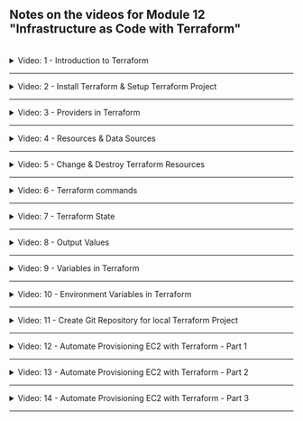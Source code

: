 ## Notes on the videos for Module 12 "Infrastructure as Code with Terraform"
<br />

<details>
<summary>Video: 1 - Introduction to Terraform</summary>
<br />

Terraform is an open-source infrastructure as code (IaC) or infrastructure provisioning tool by HashiCorp. It let's you automate and manage:
- your infrastructure
- your platform
- services that run on that platform

You do so by defining the resources in human-readable configuration files which you
can version, reuse and share.

The configuration files are defined in a declarative way, so you define WHAT end result or desired state you want and Terraform will figure out how to do it.

Before you can deploy your applications to an infrastructure like AWS you have to provision this infrastructure. With AWS for example you have to create a private network space, setup EC2 server instances, install Docker and other tools on them, configure security (firewalls etc.) and so on. With Terraform you can automate these steps, manage continuous changes to your infrastructure and easily replicate the same infrastructure on different environments like DEV, STAGE, PROD.

### Difference of Terraform and Ansible
Both are IaC tools, but
- **Terraform** is mainly an infrastructure provisioning tool. It is more advanced in orchestration and better for provisioning the infrastructure. It is relatively new.
- Whereas **Ansible** is mainly a configuration mangenment tool and better for configuring the provisioned infrastructure and deploying applications on it. It is more mature.

### Terraform Architecture
How does Terraform connect to the platform provider? It has two main components:
- the **Core** takes two input sources:
  - TF config-files (.tf), where you define what to create and configure
  - TF state (terraform.tfstate), which contains the current state of the infrastructure setup
  
  The core then compares the current state with the desired state (config files) and figures out what has to be created, updated or destroyed to reach the desired state.
- **Providers** for specific technologies like AWS (IaaS), Azure (IaaS), Kubernetes (PaaS), Fastly (SaaS). Currently there are more than a 100 providers giving access to over 1000 resources.

Once the core has built its plan to transition from the current state to the desired state it uses providers to execute the actual steps.

### Example Configuration Files
```conf
# Configure the AWS Provider
provider "aws" {
  version = "~> 2.0"
  region  = "us-east-1"
}

# Create a VPC
resource "aws_vpc" "example" {
  cidr_block = "10.0.0.0/16"
}
```

```conf
# Configure the Kubernetes Provider
provider "kubernetes" {
  config_context_auth_info = "ops"
  config_context_cluster   = "mycluster"
}

# Create a Namespace
resource "kubernetes_namespace" "example" {
  name = "my-first-namespace"
}
```

### Terraform Commands
- `refresh`: query infrastructure provider to get current state
- `plan`: create an execution plan and review it
- `apply`: actually execute the plan
- `destroy`: destroy the resources/infrastructure

`apply` and `destroy` can be called without first calling `refresh` or `plan`. They will both automatically call these two other commands before doing their own job.

### Links
- [Terraform](https://developer.hashicorp.com/terraform)

</details>

*****

<details>
<summary>Video: 2 - Install Terraform & Setup Terraform Project</summary>
<br />

Open the [Terraform Download Page](https://developer.hashicorp.com/terraform/downloads) to get instructions on how to install Terraform on the various operating systems.

On a Mac the easiest way to install and update Terraform is using the package manager homebrew:
```sh
# install
brew tap hashicorp/tap
brew install hashicorp/tap/terraform

# check installation
terraform -v
# Terraform v1.4.6
# on darwin_arm64

# update
brew update
brew upgrade hashicorp/tap/terraform
```

### Local Setup
The examples use AWS as the target platform. But the commands would be similar on other platforms.

First we create a folder where we are going to execute our demo commands:
```sh
mkdir terraform
cd terraform

touch main.tf
```

If you want to edit the files in VS Code you can install a plugin (e.g. the official one by Hashicorp or the one by Anton Kulikov) to get syntax highlighting and auto-completion.

</details>

*****

<details>
<summary>Video: 3 - Providers in Terraform</summary>
<br />

### Providers
A Terraform-Provider is a plugin Terraform uses to manage the resources. It exposes the resources for a specific infrastructure platform (e.g. AWS) and is responsible for understanding the API of that platform. So it is just code that knows how to talk to a specific technology or platform.

On the [Terraform Registry Page](https://registry.terraform.io/browse/providers) you find a list of all the currently available providers. Click on AWS > Documentation to get instructions on how to use this provider. Documentation is available for all the providers which makes it very convenient to work with and use Terraform.

### Install and Connect to Provider
To install a provider we first need to have a .tf file declaring that provider. So open the `terraform/main.tf` file and add the following content:
```conf
provider "aws" {
    region = "eu-central-1"
    access_key = "your-aws-access-key-id"
    secret_key = "your-aws-secret-access-key"
}
```

Note that Terraform configuration files are meant to be checked in as part of the project's source code to the Git repository. Therefore you should never write credentials into these files. In the case of access-key and secret-key you could omit them and set according environment variables `AWS_ACCESS_KEY_ID` and `AWS_SECRET_ACCESS_KEY` instead. But we will see other possibilities to reference credentials soon.

Now that we have declared a provider in the configuration file we can install it by executing the following command (note that we have to be in the same directory as the configuration file when executing the command):
```sh
terraform init
# Initializing the backend...

# Initializing provider plugins...
# - Finding latest version of hashicorp/aws...
# - Installing hashicorp/aws v4.67.0...
# - Installed hashicorp/aws v4.67.0 (signed by HashiCorp)

# Terraform has created a lock file .terraform.lock.hcl to record the provider
# selections it made above. Include this file in your version control repository
# so that Terraform can guarantee to make the same selections by default when
# you run "terraform init" in the future.

# Terraform has been successfully initialized!
```

This command downloaded the provider and put it into a local `.terraform/providers/` folder. You should gitignore the `.terraform` folder. The file `.terraform.lock.hcl` however, which was also created and keeps track of the installed providers, should be checked in to Git repository.

It is recommended (and for non-offical providers - with a source other than hashicorp - even mandatory) to explicitly declare all the providers used in the project in a `required_providers` block like this:
```conf
terraform {
  required_providers {
    aws = {
      source = "hashicorp/aws"
      version = "4.67.0"
    }

    linode = {
      source = "linode/linode"
      version = "2.2.0"
    }
  }
}
```
You find that block on the provider page by pressing the "USE PROVIDER" button at the top right. You may add this block to the main configuration file or even put it in a separate file, e.g. `providers.tf`.

### Providers Exposing Resources
Providers provide access to the complete API of the related platform. You find a list of all available resources on the documentation page of the provider (on the left).

</details>

*****

<details>
<summary>Video: 4 - Resources & Data Sources</summary>
<br />

### Resources
To create a resource we have to know its id. Resource ids start with the provider name followed by an underscore and the resource name, e.g. 'aws_vpc'.

#### Examples
```conf
resource "aws_vpc" "my-test-vpc" {
  cidr_block = "10.0.0.0/16"
}
```

The second parameter (after the resource id) is a name we can give the resource to reference it from other parts of the configuration:
```conf
resource "aws_subnet" "my-test-subnet-1" {
  vpc_id = aws_vpc.my-test-vpc.id
  cidr_block = "10.0.10.0/24"
  availability_zone = "eu-central-1a"
}
```

#### Create the Declared Resources
To create the resources declared in the main.tf file, we execute the following command from inside the folder containing the configuration file (`terraform` in our case):
```sh
terraform apply
# Terraform used the selected providers to generate the following execution plan. Resource actions are indicated with the following symbols:
#   + create
# 
# Terraform will perform the following actions:
# 
#   # aws_subnet.my-test-subnet-1 will be created
#   + resource "aws_subnet" "my-test-subnet-1" {
#       + arn                                            = (known after apply)
#       + assign_ipv6_address_on_creation                = false
#       + availability_zone                              = "eu-central-1a"
#       + availability_zone_id                           = (known after apply)
#       + cidr_block                                     = "10.0.10.0/24"
#       + enable_dns64                                   = false
#       + enable_resource_name_dns_a_record_on_launch    = false
#       + enable_resource_name_dns_aaaa_record_on_launch = false
#       + id                                             = (known after apply)
#       + ipv6_cidr_block_association_id                 = (known after apply)
#       + ipv6_native                                    = false
#       + map_public_ip_on_launch                        = false
#       + owner_id                                       = (known after apply)
#       + private_dns_hostname_type_on_launch            = (known after apply)
#       + tags_all                                       = (known after apply)
#       + vpc_id                                         = (known after apply)
#     }
# 
#   # aws_vpc.my-test-vpc will be created
#   + resource "aws_vpc" "my-test-vpc" {
#       + arn                                  = (known after apply)
#       + cidr_block                           = "10.0.0.0/16"
#       + default_network_acl_id               = (known after apply)
#       + default_route_table_id               = (known after apply)
#       + default_security_group_id            = (known after apply)
#       + dhcp_options_id                      = (known after apply)
#       + enable_classiclink                   = (known after apply)
#       + enable_classiclink_dns_support       = (known after apply)
#       + enable_dns_hostnames                 = (known after apply)
#       + enable_dns_support                   = true
#       + enable_network_address_usage_metrics = (known after apply)
#       + id                                   = (known after apply)
#       + instance_tenancy                     = "default"
#       + ipv6_association_id                  = (known after apply)
#       + ipv6_cidr_block                      = (known after apply)
#       + ipv6_cidr_block_network_border_group = (known after apply)
#       + main_route_table_id                  = (known after apply)
#       + owner_id                             = (known after apply)
#       + tags_all                             = (known after apply)
#     }
# 
# Plan: 2 to add, 0 to change, 0 to destroy.
# 
# Do you want to perform these actions?
#   Terraform will perform the actions described above.
#   Only 'yes' will be accepted to approve.
# 
#   Enter a value: 
```

Enter `yes` to apply the plan.
```sh
#   Enter a value: yes
# 
# aws_vpc.my-test-vpc: Creating...
# aws_vpc.my-test-vpc: Creation complete after 4s [id=vpc-0e78ddaf9fbd7667e]
# aws_subnet.my-test-subnet-1: Creating...
# aws_subnet.my-test-subnet-1: Creation complete after 0s [id=subnet-08b399d5808d62d36]
# 
# Apply complete! Resources: 2 added, 0 changed, 0 destroyed.
```

Going to your account in the AWS Management Console, you should find the created VPC and Subnet.

### Data Sources
`resources` lets you create new resources, whereas `data` lets you query existing resources.

#### Examples
```conf
data "aws_vpc" "existing_default_vpc" {
  default = true
}
```

The second parameter (after the resource id) is a name (provided by us) under which the result of the query will be exported and with which it can be referenced from within other resource declarations.

The arguments inside the block are the filter for the query. All the possible arguments are described on the Terraform documentation page for the provider (together with the resource documentation).

Let's see how to reference data:
```conf
resource "aws_subnet" "my-test-subnet-2" {
  vpc_id = data.aws_vpc.existing_default_vpc.id
  cidr_block = "172.31.48.0/20"
  availability_zone = "eu-central-1a"
}
```

Apply the changes executing `terraform apply` again. This time terraform is refreshing the state before creating a plan:
```conf
terraform apply
# data.aws_vpc.existing_default_vpc: Reading...
# aws_vpc.my-test-vpc: Refreshing state... [id=vpc-0e78ddaf9fbd7667e]
# data.aws_vpc.existing_default_vpc: Read complete after 1s [id=vpc-04acd8f40d2f4b8e9]
# aws_subnet.my-test-subnet-1: Refreshing state... [id=subnet-08b399d5808d62d36]
# ...
# aws_subnet.my-test-subnet-2: Creating...
# aws_subnet.my-test-subnet-2: Creation complete after 1s [id=subnet-0620ee24e8f6379e9]
# 
# Apply complete! Resources: 1 added, 0 changed, 0 destroyed.
```

</details>

*****

<details>
<summary>Video: 5 - Change & Destroy Terraform Resources</summary>
<br />

### Changing Resources
Let's add names to our VPC and subnets. On AWS resources this is done via tags. Tags can be any key-value-pairs. However there is one key reserved for resource names: `Name`.
```conf
resource "aws_vpc" "my-test-vpc" {
  cidr_block = "10.0.0.0/16"
  tags = {
    Name: "test-vpc"
  }
}

resource "aws_subnet" "my-test-subnet-1" {
  vpc_id = aws_vpc.my-test-vpc.id
  cidr_block = "10.0.10.0/24"
  availability_zone = "eu-central-1a"
  tags = {
    Name: "test-subnet-1"
  }
}

resource "aws_subnet" "my-test-subnet-2" {
  vpc_id = data.aws_vpc.existing_default_vpc.id
  cidr_block = "172.31.48.0/20"
  availability_zone = "eu-central-1a"
  tags = {
    Name: "test-subnet-2"
  }
}
```

Apply the changes. Note that changes are displayed with a leading `~` (tilde) character:
```sh
#   # aws_subnet.my-test-subnet-1 will be updated in-place
#   ~ resource "aws_subnet" "my-test-subnet-1" {
#         id                                             = "subnet-08b399d5808d62d36"
#       ~ tags                                           = {
#           + "Name" = "test-subnet-1"
#         }
#       ~ tags_all                                       = {
#           + "Name" = "test-subnet-1"
#         }
#         # (15 unchanged attributes hidden)
#     }
```

In the same way attribues can be removed or modified. Removals are displayed with a leading `-` (minus) character.

### Removing / Destroying Resources
To remove a whole resource we can either remove it from the main.tf file and re-apply the file, or we can use a terrform command:
```sh
terraform destroy -target aws_subnet.my-test-subnet-2
```

When you destroy a resource using the command, you end up with a configuration file which is no longer representing the current state. That's why it is recommended to always modify and apply the configuration file instead of using the destroy command.

</details>

*****

<details>
<summary>Video: 6 - Terraform commands</summary>
<br />

### More Terraform Commands
If you want to display the difference between the current state and the desired state (described in the current configuration file), you can execute the plan command. It gives you the same output as the `apply` command but without asking you whether you want to apply the changes (and without applying them, of course).
```sh
terraform plan
```

To apply changes without displaying the planned steps and without asking you for confirmation, execute
```sh
terraform apply --auto-approve
```

If you want to destroy all the resources declared in the configuration file, just execute
```sh
terraform destroy
```

Terraform will figure out the correct order in which the resources have to be destroyed.

</details>

*****

<details>
<summary>Video: 7 - Terraform State</summary>
<br />

### State
Terraform stores the current state in a file called `terraform.tfstate` next to your configuration file(s). It is a JSON file where Terraform stores the state of your real world resources of your managed infrastructure.

This file can quickly become quite large. Terraform provides commands to query the content of the state file.

```sh
terraform state list
# data.aws_vpc.existing_default_vpc
# aws_subnet.my-test-subnet-1
# aws_subnet.my-test-subnet-2
# aws_vpc.my-test-vpc

terraform state show aws_subnet.my-test-subnet-1
# # aws_subnet.my-test-subnet-1:
# resource "aws_subnet" "my-test-subnet-1" {
#     arn                                            = "arn:aws:ec2:eu-central-1:369076538622:subnet/subnet-08b399d5808d62d36"
#     assign_ipv6_address_on_creation                = false
#     availability_zone                              = "eu-central-1a"
#     availability_zone_id                           = "euc1-az2"
#     cidr_block                                     = "10.0.10.0/24"
#     enable_dns64                                   = false
#     enable_lni_at_device_index                     = 0
#     enable_resource_name_dns_a_record_on_launch    = false
#     enable_resource_name_dns_aaaa_record_on_launch = false
#     id                                             = "subnet-08b399d5808d62d36"
#     ipv6_native                                    = false
#     map_customer_owned_ip_on_launch                = false
#     map_public_ip_on_launch                        = false
#     owner_id                                       = "369076538622"
#     private_dns_hostname_type_on_launch            = "ip-name"
#     tags                                           = {
#         "Name" = "test-subnet-1"
#     }
#     tags_all                                       = {
#         "Name" = "test-subnet-1"
#     }
#     vpc_id                                         = "vpc-0e78ddaf9fbd7667e"
# }
```

The second command is useful when you want to see what attributes are available for a certain resource. 

</details>

*****

<details>
<summary>Video: 8 - Output Values</summary>
<br />

### Output
Output values are like return values of functions. You can add them in your configuration files to output any values you are interested in.
```conf
output "test-vpc-id" {
  value = aws_vpc.my-test-vpc.id
}

output "test-subnet-1-id" {
  value = aws_subnet.my-test-subnet-1.id
}
```

After the `output` keyword you provide a name of the output. The attribute `value` references the recource attribute you want to output.

```sh
terraform destroy --auto-approve
terraform apply --auto-approve
# ...
# Apply complete! Resources: 3 added, 0 changed, 0 destroyed.
# 
# Outputs:
# 
# test-subnet-1-id = "subnet-09e36c91e8cf7dca1"
# test-vpc-id = "vpc-0787a1e569414e86b"
```

</details>

*****

<details>
<summary>Video: 9 - Variables in Terraform</summary>
<br />

Variables are defined and referenced as follows:
```conf
variable "subnet_cidr_block" {
  description = "subnet cidr block"
}

resource "aws_subnet" "my-test-subnet-1" {
  vpc_id = aws_vpc.my-test-vpc.id
  cidr_block = var.subnet_cidr_block # <---
  availability_zone = "eu-central-1a"
  tags = {
    Name: "test-subnet-1"
  }
}
```

There are three ways to pass a value to the input variable:
- If you just execute `terraform apply` you will be prompted for entering a value for the variable `subnet_cidr_block`
- You can pass in the variable value as an argument to the `terraform apply` command like this:
  `terraform apply -var "subnet_cidr_block=10.0.30.0/24"`
- You can create a file called `terraform.tfvars` containing all the variables and their values (in the format `variable_name = value`). When applying the main.tf configuration file, Terraform will automatically inspect the file called `terraform.tfvars` and substitute the variable references found in main.tf with the values found inside this file. Like this you can use the same main.tf file with different .tfvars files for different environments. In this case you would have to pass the name of the variables file to the `terraform apply` command like this:
`terraform apply -var-file terraform-dev.tfvars`

### Default Values
Inside the `variables` block you can define a default value:
```conf
variable "subnet_cidr_block" {
  description = "subnet cidr block"
  default = "10.0.10.0/24"
}
```

The default value kicks in if you don't pass in a value either via the `-var` option or a variables file.

### Type constraints
You can define a variable type using the `type` attribute within the `variable` block:
```conf
variable "subnet_cidr_block" {
  description = "subnet cidr block"
  type = string # number, boolean, list(<TYPE>), set(<TYPE>), map(<TYPE>), object({<ATTR_NAME> = <TYPE>, ...}), tuple([<TYPE>, ...])
  default = "10.0.10.0/24"
}
```

#### More complex example
_main.tf_
```conf
variable "cidr_blocks" {
  description = "cidr blocks for vpc and subnet"
  type = list(object({
    cidr_block = string
    name = string
  }))
}

resource "aws_vpc" "my-test-vpc" {
  cidr_block = var.cidr_blocks[0].cidr_block
  tags = {
    Name: var.cidr_blocks[0].name
  }
}

resource "aws_subnet" "my-test-subnet-1" {
  vpc_id = aws_vpc.my-test-vpc.id
  cidr_block = var.cidr_blocks[1].cidr_block
  availability_zone = "eu-central-1a"
  tags = {
    Name: var.cidr_blocks[1].name
  }
}
```

_terraform.tfvars_
```conf
cidr_block = [
  { cidr_block = "10.0.0.0/16", name = "test-vpc" },
  { cidr_block = "10.0.10.0/24", name = "test-subnet-1" }
]
```

</details>

*****

<details>
<summary>Video: 10 - Environment Variables in Terraform</summary>
<br />

Credentials should not be written hardcoded into a file which is checked in to source control repository.

AWS credentials can be provided in two other ways than writing them into the configuration file. You can either set environment variables `AWS_ACCESS_KEY_ID` and `AWS_SECRET_ACCESS_KEY` or you can just add them to the file `~/.aws/credentials` (using `aws configure` for example). So setting the credentials for the provider can usually be done via environment variables or a provider specific way of configuring your local machine to authenticate against the provider. The details should be found in the documentation of each provider.

### Predefined Terraform Environment Variables
Terraform has predefined environment variables, which you can use to change some of Terraform's default behavior, for example enabling detailed logs.
```sh
export TF_LOG=trace
export TF_LOG=off
```

See [documentation](https://developer.hashicorp.com/terraform/cli/config/environment-variables).

### Define and Use Custom Environment Variables
Custom environment variables must have the prefix `TF_VAR_`. The remaining part of the name can be used to define a varibale in the configuration file like this:
```sh
export TF_VAR_avail_zone="eu-central-1a"
```

```conf
variable "avail_zone" {} # <---

resource "aws_subnet" "my-test-subnet-1" {
  vpc_id = aws_vpc.my-test-vpc.id
  cidr_block = var.subnet_cidr_block
  availability_zone = var.avail_zone # <---
  tags = {
    Name: "test-subnet-1"
  }
}
```

This is technically the 4th way of setting a variable value, because we define a variable and set its value through a Terraform environment variable.

</details>

*****

<details>
<summary>Video: 11 - Create Git Repository for local Terraform Project</summary>
<br />

Like your application code, Terraform scripts being infrastructure as code, should be managed by version control system Git and be hosted in a Git repository.

Best Practice:
- Have a separate Git repository for application code and Terraform code.

When adding a Terraform project to a Git repository, the following folders and files don't have to be checked in and should be added to `.gitignore`:
- the `.terraform` folder -> `**/.terraform/*`
- the state file and its backup -> `*.tfstate` and `*.tfstate.*`
- the variable files as they may contain sentitive data -> `*.tfvars`

</details>

*****

<details>
<summary>Video: 12 - Automate Provisioning EC2 with Terraform - Part 1</summary>
<br />

### Overview
We're going to provision an EC2 instance on AWS infrastructure and then run an nginx Docker container on that EC2 instance. Using Terraform we're going to 
- create a custom VPC
- create a custom Subnet in one of the availability zones
- create a Route Table & Internet Gateway
- create a Security Group (firewall)
- provision EC2 instance
- deploy nginx Docker container

A best practice when working with Terraform is to ceate the infrastructure from scratch and leave the defaults created by AWS as is. This makes it easier to clean up and remove all the components created by Terraform when you don't need them anymore. That's why we don't use the default VPC but create our own custom VPC.

### Create a VPC and a Subnet
Let's start with a `main.tf` file with the following content:

_main.tf_
```conf
terraform {
  required_providers {
    aws = {
      source = "hashicorp/aws"
      version = "4.67.0"
    }
  }
}

provider "aws" {
  region = "eu-central-1"
}

variable vpc_cidr_block {}
variable subnet_cidr_block {}
variable avail_zone {}
variable env_prefix {} # <--- dev, stage, prod

resource "aws_vpc" "myapp-vpc" {
    cidr_block = var.vpc_cidr_block
    tags = {
        Name = "${var.env_prefix}-vpc" # <--- string interpolation
    }
}

resource "aws_subnet" "myapp-subnet-1" {
    vpc_id = aws_vpc.myapp-vpc.id
    cidr_block = var.subnet_cidr_block
    availability_zone = var.avail_zone
    tags = {
        Name = "${var.env_prefix}-subnet-1"
    }
}
```

Create a `terraform.tfvars` file setting the four variables:

_terraform.tfvars_
```conf
vpc_cidr_block = "10.0.0.0/16"
subnet_cidr_block = "10.0.10.0/24"
avail_zone = "eu-central-1a"
env_prefix = "dev"
```

Check what Terraform is going to do and if everything looks fine, apply the changes:
```sh
terraform plan
terraform apply --auto-approve
# ...
# aws_vpc.myapp-vpc: Creating...
# aws_vpc.myapp-vpc: Creation complete after 2s [id=vpc-09d8a5e6df029965c]
# aws_subnet.myapp-subnet-1: Creating...
# aws_subnet.myapp-subnet-1: Creation complete after 0s [id=subnet-049b7bc24b07a9ca7]
# 
# Apply complete! Resources: 2 added, 0 changed, 0 destroyed.
```

### Route Table & Internet Gateway
Login to your AWS Management Console and navigate to the VPC dashboard. Click on the `dev-vpc` entry. In the `Details` section you see that AWS automatically generated a Route Table (a virtual router in our VPC, defining where the traffic will be forwarded to whithin the VPC). AWS also generated a Network ACL. An NACL is a firewall configuration for Subnets whereas a Security Group is a firewall configuration for servers. In NACLs every port is open by default. In security groups all the ports are closed by default.

Click on the route table link in the VPC details section and again on the ID link of the route table. In the Routes section you see that the route table only contains one route entry handling the traffic for all the IP addresses in the VPC range (Destination = 10.0.0.0/16) but only locally (Target = local), i.e. only VPC-internal traffic. There's no internet gateway configured connecting the Internet with our VPC (Destination = 0.0.0.0/0, Target = igw).

Following the best practice, we don't add a route to the route table automatically created by AWS, but we create a new Route Table containing the two entries we need. The entry concerning the traffic of the VPC IP range (with Target = local) is created for each route table and cannot be created manually (or by Terraform). So we only have to define an entry for the internet connectivity. Add the folloing resources to the main.tf file:

```conf
resource "aws_internet_gateway" "myapp-igw" {
    vpc_id = aws_vpc.myapp-vpc.id
    tags = {
        Name = "${var.env_prefix}-igw"
    }
}

resource "aws_route_table" "myapp-route-table" {
    vpc_id = aws_vpc.myapp-vpc.id

    route {
        cidr_block = "0.0.0.0/0"
        gateway_id = aws_internet_gateway.myapp-igw.id
    }
    tags = {
        Name = "${var.env_prefix}-rtb"
    }
}
```

Check and apply the changes:
```sh
terraform plan
terraform apply --auto-approve
# aws_internet_gateway.myapp-igw: Creating...
# aws_internet_gateway.myapp-igw: Creation complete after 0s [id=igw-0376d90b54fcef3ad]
# aws_route_table.myapp-route-table: Creating...
# aws_route_table.myapp-route-table: Creation complete after 1s [id=rtb-051c151beb22a9536]
# 
# Apply complete! Resources: 2 added, 0 changed, 0 destroyed.
```

Check the new route table and the internet gateway in the AWS Management Console.

### Subnet Association with Route Table
Currently our subnet is not yet associated with the route table we created via Terraform. Subnets that haven't been explicitly associated with a route table are assotiated by AWS with the main route table of the VPC, which is the one that was created by AWS automatically when we created the VPC. So we have to create a route table association now, because we want our subnet to be connected with the internet too. (Note that in the AWS Management Console it is called a 'subnet association', but the aws provider resource is called a 'route table association').

Add the following content to the `main.tf` file and apply the changes:
```conf
resource "aws_route_table_association" "assoc-rtb-subnet" {
  subnet_id      = aws_subnet.myapp-subnet-1.id
  route_table_id = aws_route_table.myapp-route-table.id
}
```

### Using the Main Route Table
If we wanted to use the main route table automatically created by AWS and add the route providing internet connectivity to this route table (instead of creating our own route table), we could do that as well adding the following resource to the configuration:

```conf
resource "aws_default_route_table" "main-rtb" {
    default_route_table_id = aws_vpc.myapp-vpc.default_route_table_id

    route {
        cidr_block = "0.0.0.0/0"
        gateway_id = aws_internet_gateway.myapp-igw.id
    }
    tags = {
        Name = "${var.env_prefix}-main-rtb"
    }
}
```

The attribute name 'default_route_table_id' can be found inspecting the VPC in the current state:
```sh
terraform state show aws_vpc.myapp-vpc
# # aws_vpc.myapp-vpc:
# resource "aws_vpc" "myapp-vpc" {
#     arn                                  = "arn:aws:ec2:eu-central-1:369076538622:vpc/vpc-09d8a5e6df029965c"
#     assign_generated_ipv6_cidr_block     = false
#     cidr_block                           = "10.0.0.0/16"
#     default_network_acl_id               = "acl-0d26c6c537ac824b1"
#     default_route_table_id               = "rtb-0ee7bd1fb740d6ba3"
#     default_security_group_id            = "sg-00e940c469d455b57"
#     ...
#     id                                   = "vpc-09d8a5e6df029965c"
#     ...
# }
```

When you apply these changes the existing main route table created by AWS is replaced by a new main route table with the same id but with the additional route.

Note that this time we don't have to explicitly create a route-table-subnet-association between this new main route table and our subnet because subnets not explicitly associated with a route table get automatically associated with the main route table as mentioned above.

### Security Group
To configure firewall rules for the EC2 instance we want to create (open port 22 for ssh and port 8080 to access the nginx server), we need to create a security group.

Add the folloing resource to the configuration file:

```conf
resource "aws_security_group" "myapp-sg" {
  name   = "myapp-sg"
  vpc_id = aws_vpc.myapp-vpc.id

  ingress {
    from_port   = 22
    to_port     = 22
    protocol    = "tcp"
    cidr_blocks = [var.my_ip]
  }

  ingress {
    from_port   = 8080
    to_port     = 8080
    protocol    = "tcp"
    cidr_blocks = ["0.0.0.0/0"]
  }

  egress {
    from_port       = 0
    to_port         = 0
    protocol        = "-1"
    cidr_blocks     = ["0.0.0.0/0"]
    prefix_list_ids = []
  }

  tags = {
    Name = "${var.env_prefix}-sg"
  }
}
```

The security group contains two ingress rules (controlling incomming traffic) and one egress rule (controlling outgoing traffic). We want to allow incoming ssh requests (on port 22) to be able to ssh into the EC2 instance, and http requests on port 8080 to be able to access the nginx server with our browser. And we want to allow any outgoing requests to be able to pull the nginx Docker image.
The port declared in a firewall rule can actually be a port range, that's why we define a `port_from` and `port_to` value. The port 22 must only be open for requests from our IP address, so we don't write it directly into the configuration file but define a variable for it.

Add `variable my_ip {}` to the list of variables in the configuration file and add an entry `my_ip = "nnn.nnn.nnn.nnn/32"` to the terraform.tfvars file (replace nnn.nnn.nnn.nnn with your IP address).

Now check and apply the changes. Inspect the applied security group in the AWS Management Console (EC2 dashboard > Security Groups or VPC dashboard > Security Groups).

### Using the Default Security Group
As with the main routing table we can also reuse the default security group created by AWS when creating a VPC and add the ingress and egress rules instead of creating a new custom security group.

To do so just take the resource definition of our custom security group, change the resource id to `aws_default_security_group`, remove the `name` attribute and adjust the tags if you want. The ingress and outgress definitions stay the same:

```conf
resource "aws_default_security_group" "default-sg" {
    vpc_id = aws_vpc.myapp-vpc.id

    ingress {
        from_port = 22
        to_port = 22
        protocol = "tcp"
        cidr_blocks = [var.my_ip]
    }

    ingress {
        from_port = 8080
        to_port = 8080
        protocol = "tcp"
        cidr_blocks = ["0.0.0.0/0"]
    }

    egress {
        from_port = 0
        to_port = 0
        protocol = "-1"
        cidr_blocks = ["0.0.0.0/0"]
        prefix_list_ids = []
    }

    tags = {
        Name = "${var.env_prefix}-default-sg"
    }
}
```

Again, when applying this resource definition, the original default security group gets replaced by a new one with the same id but with different rules.

</details>

*****

<details>
<summary>Video: 13 - Automate Provisioning EC2 with Terraform - Part 2</summary>
<br />

Now let's create an EC2 instance.

### Amazon Machine Image (AMI) for EC2
First of all we need an Amazon Machine Image (AMI) which will be used as a template for the EC2 virtual machine. We could go to the AWS Management Console and look up the id of the AMI we want to use. But this id may change when Amazon updates the image. So instead of hardcoding it into the configuration file, we define a `data` querying the latest version of the image we want to use (the AMI name can be found in EC2 > AMI Catalog > Community AMIs):

```conf
data "aws_ami" "latest-amazon-linux-image" {
    most_recent = true
    owners = ["amazon"]
    filter {
        name = "name"
        values = ["amzn2-ami-kernel-5.10-hvm-*-x86_64-gp2"]
    }
    filter {
        name = "virtualization-type"
        values = ["hvm"]
    }
}
```

To test whether the `data` queries the expected AMI add the following `output` to the configuration:

```conf
output "aws_ami_id" {
    value = data.aws_ami.latest-amazon-linux-image.id
}
```

Execute `terraform plan` to se the output and compare it with the id displayed in the AWS Management Console.

Now we can reference this `data` in the resource definition for the EC2 instance:

```conf
resource "aws_instance" "myapp-server" {
    ami = data.aws_ami.latest-amazon-linux-image.id
}
```

### Create EC2 Instance
The second required attribute (besides `ami`) is the `instance_type`. We set it to `t2.micro` but don't write it hardcoded into the configuration file, but rather define a variable and add the value to the `terraform.tfvars` file:

_main.tf_
```conf
variable instance_type {}
...
resource "aws_instance" "myapp-server" {
    ami = data.aws_ami.latest-amazon-linux-image.id
    instance_type = var.instance_type
}
```

_terraform.tfvars_
```conf
...
instance_type = "t2.micro"
```

All the other attributes are optional but we set some of them because we want the EC2 to be running in our VPC and use our security group and so on. The final resource definition will look like this:

```conf
resource "aws_instance" "myapp-server" {
    ami = data.aws_ami.latest-amazon-linux-image.id
    instance_type = var.instance_type

    subnet_id = aws_subnet.myapp-subnet-1.id
    vpc_security_group_ids = [aws_default_security_group.default-sg.id]
    availability_zone = var.avail_zone

    associate_public_ip_address = true
    key_name = "server-key-pair"

    tags = {
        Name = "${var.env_prefix}-server"
    }
}
```

For being able to ssh into the EC2 instance we have to create a key pair. The name of the key pair is then set as the value of the attribute `key_name`.

To create the key pair open the AWS Management Console, make sure you're in the right region, go to the EC2 dashboard and click on the 'Key pairs' link. Press the 'Create key pair' button, enter a key pair name (e.g. 'server-key-pair'), select the type (RSA or ED25519), a format (.pem) and press 'Create key pair'. A `server-key-pair.pem` file gets downloaded automatically.

Move the downloaded file into the `~/.ssh` directory and reduce its file permissions to user-read-only:
```sh
mv ~/Downloads/server-key-pair.pem ~/.ssh/
chmod 400 ~/.ssh/server-key-pair.pem
```

Apply the changes:
```sh
terraform plan
terraform apply --auto-approve
# ...
# aws_instance.myapp-server: Creating...
# aws_instance.myapp-server: Still creating... [10s elapsed]
# aws_instance.myapp-server: Still creating... [20s elapsed]
# aws_instance.myapp-server: Creation complete after 22s [id=i-0b063121922c765b6]
```

As soon as the EC2 instance state in the AWS Management Console is 'Running' we can ssh into the instance. Copy the public IP address from the 'Instance summary' page and execute the following command in your local machine's terminal:
```sh
ssh -i ~/.ssh/server-key-pair.pem ec2-user@<public-ip>
```

To get the public IP address directly when applying the configuration file, we can add the following `output` configuration:
```conf
output "ec2_public_ip" {
    value = aws_instance.myapp-server.public_ip
}
```

### Automate SSH Key Pair
Creating the key pair was a manual step. We should try to automate as many steps as possible. So let's use an existing key pair we created on our local machine and copy the public key to the EC2 instance. If you haven't created a private/public key-pair yet, execute `ssh-keygen -t ed25519` to do so.

Add the following content to the configuration file...

_main.tf_
```conf
variable public_key_location {}
...
resource "aws_key_pair" "ssh-key" {
    key_name = "server-key"
    public_key = file(var.public_key_location)
}
```

... and replace the key-pair reference in the `aws_instance` resource:

_main.tf_
```conf
resource "aws_instance" "myapp-server" {
    ...
    key_name = aws_key_pair.ssh-key.key_name
    ...
}
```

Don't forget to set the `public_key_location` variable:

_terraform.tfvars_
```conf
public_key_location = "/Users/fsiegrist/.ssh/id_ed25519.pub"
```

Apply the changes. Because it is not possible to replace the key pair in a running EC2 instance the existing instance is destroyed and a new one is created:

```sh
terraform apply --auto-approve
# ...
# aws_key_pair.ssh-key: Creating...
# aws_instance.myapp-server: Destroying... [id=i-0b063121922c765b6]
# aws_key_pair.ssh-key: Creation complete after 0s [id=server-key]
# aws_instance.myapp-server: Still destroying... [id=i-0b063121922c765b6, 10s elapsed]
# aws_instance.myapp-server: Still destroying... [id=i-0b063121922c765b6, 20s elapsed]
# aws_instance.myapp-server: Still destroying... [id=i-0b063121922c765b6, 30s elapsed]
# aws_instance.myapp-server: Destruction complete after 30s
# aws_instance.myapp-server: Creating...
# aws_instance.myapp-server: Still creating... [10s elapsed]
# aws_instance.myapp-server: Still creating... [20s elapsed]
# aws_instance.myapp-server: Still creating... [30s elapsed]
# aws_instance.myapp-server: Creation complete after 32s [id=i-0994aec0c5300e204]
# 
# Apply complete! Resources: 2 added, 0 changed, 1 destroyed.
# 
# Outputs:
# 
# aws_ami_id = "ami-08e415170f52d1657"
# ec2_public_ip = "3.72.36.170"
```

SSH into the new instance (the public IP address is at the bottom of the output of the apply command). Since we use our own private key stored at the default location we don't have to specify the path to the private key file:

```sh
ssh ec2-user@3.72.36.170
```

Finally you can delete the old server-key-pair manually in the AWS Management Console and remove the file `~/.ssh/server-key-pair.pem` from your local machine.

</details>

*****

<details>
<summary>Video: 14 - Automate Provisioning EC2 with Terraform - Part 3</summary>
<br />

### Run Entrypopint Script to start Docker Container
By now we have a running EC2 instance but there is no application deployed on it. We want to automate the process of installing Docker and running a container too. In Terraform we have the possibility to define something like an entrypoint on an EC2 instance which is called as soon as the EC2 instance is up and running. The according attribute is called `user_data`.

Add the following `user_data` block just before the `tags` attribute inside the `aws_instance` resource:

_main.tf_
```conf
    user_data = <<EOF
                    #!/bin/bash
                    sudo yum update -y && sudo yum install -y docker
                    sudo systemctl start docker
                    sudo usermod -aG docker ec2-user
                    docker run -p 8080:80 nginx
                EOF
```

Apply the changes:
```sh
terraform apply
# ...
# aws_instance.myapp-server: Modifying... [id=i-0994aec0c5300e204]
# aws_instance.myapp-server: Still modifying... [id=i-0994aec0c5300e204, 10s elapsed]
# aws_instance.myapp-server: Still modifying... [id=i-0994aec0c5300e204, 20s elapsed]
# aws_instance.myapp-server: Still modifying... [id=i-0994aec0c5300e204, 30s elapsed]
# aws_instance.myapp-server: Still modifying... [id=i-0994aec0c5300e204, 40s elapsed]
# aws_instance.myapp-server: Still modifying... [id=i-0994aec0c5300e204, 50s elapsed]
# aws_instance.myapp-server: Still modifying... [id=i-0994aec0c5300e204, 1m0s elapsed]
# aws_instance.myapp-server: Modifications complete after 1m1s [id=i-0994aec0c5300e204]
# 
# Apply complete! Resources: 0 added, 1 changed, 0 destroyed.
# 
# Outputs:
# 
# aws_ami_id = "ami-08e415170f52d1657"
# ec2_public_ip = "3.67.138.246"
```

The server could be updated in-place. Open the browser and navigate to `http://3.67.138.246:8080`. You should see the nginx welcome page.

You can also ssh into the EC2 instance and execute `docker ps` to see the nginx container:
```sh
ssh ec2-user@3.67.138.246
docker ps
# CONTAINER ID   IMAGE     COMMAND                  CREATED         STATUS         PORTS                                   NAMES
# 30eafbc1406c   nginx     "/docker-entrypoint.…"   4 seconds ago   Up 3 seconds   0.0.0.0:8080->80/tcp, :::8080->80/tcp   laughing_spence
```

Note that the user_data script is executed just once when the EC2 instance was initialized. When you apply other changes that do not need to terminate the existing and re-create a new EC2 instance but instead can be applies in-place, the script will not get executed again.

### Extract to Shell Script
Instead of writing the whole script inside the user_data attribute, we can also extract it to a file and reference it just as we did before with the public key file:

_main.tf_
```conf
user_data = file("entry-script.sh")
```

_entry-script.sh_
```sh
#!/bin/bash

# install and start docker
sudo yum update -y && sudo yum install -y docker
sudo systemctl start docker

# add ec2-user to docker group to allow it to call docker commands
sudo usermod -aG docker ec2-user

# start a docker container running nginx
docker run -p 8080:80 nginx
```

### Configuring Infrastructure not Servers
This last step of installing Docker and running nginx in it showed that Terraform is great for provisioning the infratructure but doesn't help much when it comes to deploying applications on the provisioned infrastructure. The only support is to provide an attribute that allows to execute normal shell scripts. So Terraform passes over the responsibility to you and shell scripting.

For tasks like deploying applications, configuring the server, installing or updating packages you better use configuration management tools like Chef, Puppet or Ansible.

</details>

*****
